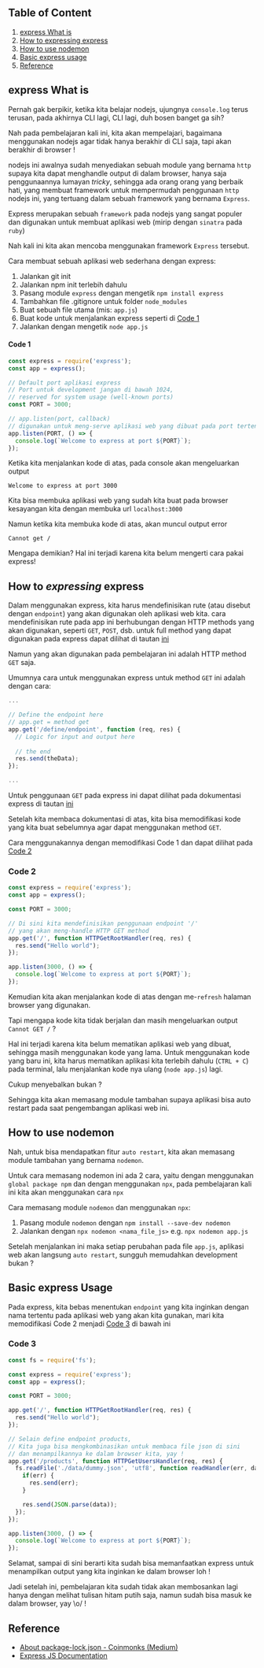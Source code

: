 ## Table of Content
1. [express What is](#express-what-is)
1. [How to expressing express](#how-to-expressing-express)
1. [How to use nodemon](#how-to-use-nodemon)
1. [Basic express usage](#basic-express-usage)
1. [Reference](#reference)

## express What is

Pernah gak berpikir, ketika kita belajar nodejs, ujungnya `console.log` 
terus terusan, pada akhirnya CLI lagi, CLI lagi, duh bosen banget ga sih?

Nah pada pembelajaran kali ini, kita akan mempelajari, bagaimana menggunakan
nodejs agar tidak hanya berakhir di CLI saja, tapi akan berakhir di browser !

nodejs ini awalnya sudah menyediakan sebuah module yang bernama `http` supaya
kita dapat menghandle output di dalam browser, hanya saja penggunaannya lumayan
*tricky*, sehingga ada orang orang yang berbaik hati, yang membuat framework
untuk mempermudah penggunaan `http` nodejs ini, yang tertuang dalam sebuah
framework yang bernama `Express`.

Express merupakan sebuah `framework` pada nodejs yang sangat populer dan 
digunakan untuk membuat aplikasi web (mirip dengan `sinatra` pada `ruby`)

Nah kali ini kita akan mencoba menggunakan framework `Express` tersebut.

Cara membuat sebuah aplikasi web sederhana dengan express:
1. Jalankan git init
1. Jalankan npm init terlebih dahulu
1. Pasang module `express` dengan mengetik `npm install express`
1. Tambahkan file .gitignore untuk folder `node_modules`
1. Buat sebuah file utama (mis: `app.js`)
1. Buat kode untuk menjalankan express seperti di [Code 1](#code-1)
1. Jalankan dengan mengetik `node app.js`

#### Code 1
```javascript
const express = require('express');
const app = express();

// Default port aplikasi express
// Port untuk development jangan di bawah 1024, 
// reserved for system usage (well-known ports)
const PORT = 3000;

// app.listen(port, callback)
// digunakan untuk meng-serve aplikasi web yang dibuat pada port tertentu
app.listen(PORT, () => {
  console.log(`Welcome to express at port ${PORT}`);
});
```

Ketika kita menjalankan kode di atas, pada console akan mengeluarkan output
```
Welcome to express at port 3000
```

Kita bisa membuka aplikasi web yang sudah kita buat pada browser kesayangan 
kita dengan membuka url `localhost:3000`

Namun ketika kita membuka kode di atas, akan muncul output error
```
Cannot get /
```

Mengapa demikian? Hal ini terjadi karena kita belum mengerti cara pakai express!

## How to *expressing* express
Dalam menggunakan express, kita harus mendefinisikan rute (atau disebut dengan
`endpoint`) yang akan digunakan oleh aplikasi web kita. cara mendefinisikan rute 
pada app ini berhubungan dengan HTTP methods yang akan digunakan, seperti 
`GET`, `POST`, dsb. untuk full method yang dapat 
digunakan pada express dapat dilihat di tautan 
[ini](https://expressjs.com/en/4x/api.html#app.METHOD)

Namun yang akan digunakan pada pembelajaran ini adalah HTTP method `GET` saja.

Umumnya cara untuk menggunakan express untuk method `GET` ini adalah
dengan cara:

```javascript
...

// Define the endpoint here
// app.get = method get
app.get('/define/endpoint', function (req, res) {
  // Logic for input and output here
  
  // the end
  res.send(theData);
});

...
```

Untuk penggunaan `GET` pada express ini dapat dilihat pada dokumentasi
express di tautan 
[ini](https://expressjs.com/en/4x/api.html#app.get.method)

Setelah kita membaca dokumentasi di atas, kita bisa memodifikasi kode
yang kita buat sebelumnya agar dapat menggunakan method `GET`.

Cara menggunakannya dengan memodifikasi Code 1 dan dapat dilihat pada [Code 2](#code-2)

### Code 2
```javascript
const express = require('express');
const app = express();

const PORT = 3000;

// Di sini kita mendefinisikan penggunaan endpoint '/'
// yang akan meng-handle HTTP GET method
app.get('/', function HTTPGetRootHandler(req, res) {
  res.send("Hello world");
});

app.listen(3000, () => {
  console.log(`Welcome to express at port ${PORT}`);
});
```
Kemudian kita akan menjalankan kode di atas dengan me-`refresh` halaman browser
yang digunakan. 

Tapi mengapa kode kita tidak berjalan dan masih mengeluarkan output 
`Cannot GET /` ?

Hal ini terjadi karena kita belum mematikan aplikasi web yang dibuat, sehingga
masih menggunakan kode yang lama. Untuk menggunakan kode yang baru ini, kita 
harus mematikan aplikasi kita terlebih dahulu (`CTRL + C`) pada terminal, lalu
menjalankan kode nya ulang (`node app.js`) lagi. 

Cukup menyebalkan bukan ?

Sehingga kita akan memasang module tambahan supaya aplikasi bisa auto restart pada saat pengembangan aplikasi web ini.

## How to use nodemon
Nah, untuk bisa mendapatkan fitur `auto restart`, kita akan memasang module 
tambahan yang bernama `nodemon`.

Untuk cara memasang nodemon ini ada 2 cara, yaitu dengan menggunakan 
`global package npm` dan dengan menggunakan `npx`, pada pembelajaran kali ini
kita akan menggunakan cara `npx`

Cara memasang module `nodemon` dan menggunakan `npx`:
1. Pasang module `nodemon` dengan `npm install --save-dev nodemon`
2. Jalankan dengan `npx nodemon <nama_file_js>` e.g. `npx nodemon app.js`

Setelah menjalankan ini maka setiap perubahan pada file `app.js`, aplikasi web 
akan langsung `auto restart`, sungguh memudahkan development bukan ?

## Basic express Usage
Pada express, kita bebas menentukan `endpoint` yang kita inginkan dengan nama 
tertentu pada aplikasi web yang akan kita gunakan, mari kita memodifikasi 
Code 2 menjadi [Code 3](#code-3) di bawah ini

### Code 3
```javascript
const fs = require('fs');

const express = require('express');
const app = express();

const PORT = 3000;

app.get('/', function HTTPGetRootHandler(req, res) {
  res.send("Hello world");
});

// Selain define endpoint products,
// Kita juga bisa mengkombinasikan untuk membaca file json di sini
// dan menampilkannya ke dalam browser kita, yay !
app.get('/products', function HTTPGetUsersHandler(req, res) {
  fs.readFile('./data/dummy.json', 'utf8', function readHandler(err, data) {
    if(err) {
      res.send(err);
    }

    res.send(JSON.parse(data));
  });
});

app.listen(3000, () => {
  console.log(`Welcome to express at port ${PORT}`);
});
```

Selamat, sampai di sini berarti kita sudah bisa memanfaatkan express untuk
menampilkan output yang kita inginkan ke dalam browser loh !

Jadi setelah ini, pembelajaran kita sudah tidak akan membosankan lagi hanya
dengan melihat tulisan hitam putih saja, namun sudah bisa masuk ke dalam 
browser, yay \o/ !

## Reference
* [About package-lock.json - Coinmonks (Medium)](https://medium.com/coinmonks/everything-you-wanted-to-know-about-package-lock-json-b81911aa8ab8)
* [Express JS Documentation](https://expressjs.com/en/api.html#express)
